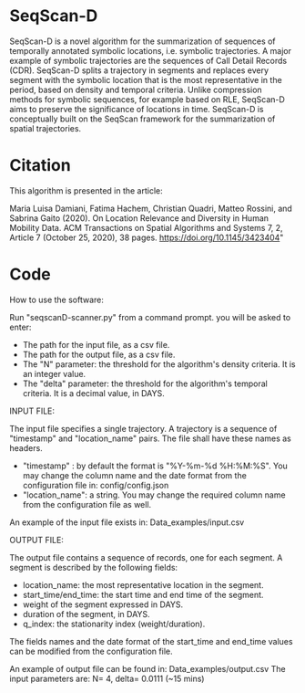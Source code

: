 # SeqScan-D

SeqScan-D is a novel algorithm for the summarization of sequences of temporally annotated symbolic locations, i.e. symbolic trajectories. A major example of symbolic trajectories are the sequences of Call Detail Records (CDR). SeqScan-D splits a trajectory in segments and replaces every segment with the symbolic location that is the most representative in the period, based on density and temporal criteria. Unlike compression methods for symbolic sequences, for example based on RLE, SeqScan-D aims to preserve the significance of locations in time.  SeqScan-D is conceptually built on the SeqScan framework for the summarization of spatial trajectories.

# Citation
This algorithm is presented in the article:

Maria Luisa Damiani, Fatima Hachem, Christian Quadri, Matteo Rossini, and Sabrina Gaito (2020). On Location Relevance and Diversity in Human Mobility Data. ACM Transactions on Spatial Algorithms and Systems 7, 2, Article 7 (October 25, 2020), 38 pages. https://doi.org/10.1145/3423404"


# Code 

How to use the software:

Run "seqscanD-scanner.py" from a command prompt. you will be asked to enter:
- The path for the input file, as a csv file.
- The path for the output file, as a csv file.
- The "N" parameter: the threshold for the algorithm's density criteria. It is an integer value.
- The "delta" parameter: the threshold for the algorithm's temporal criteria. It is a decimal value, in DAYS.

INPUT FILE:

The input file specifies a single trajectory. A trajectory is a sequence of "timestamp" and "location_name" pairs. The file shall have these names as headers.
- "timestamp" : by default the format is "%Y-%m-%d %H:%M:%S". You may change the column name and the date format from the configuration file in: config/config.json
- "location_name": a string. You may change the required column name from the configuration file as well.

An example of the input file exists in: Data_examples/input.csv

OUTPUT FILE:

The output file contains a sequence of records, one for each segment. A segment is described by the following fields:
- location_name: the most representative location in the segment.
- start_time/end_time: the start time and end time of the segment.
- weight of the segment expressed in DAYS.
- duration of the segment, in DAYS.
- q_index: the stationarity index (weight/duration). 

The fields names and the date format of the start_time and end_time values can be modified from the configuration file.

An example of output file can be found in: Data_examples/output.csv
The input parameters are: N= 4, delta= 0.0111 (~15 mins)



